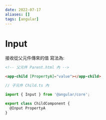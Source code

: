 ```yaml
---
date: 2022-07-17
aliases: []
tags: [angular]
---
```


# Input

接收從父元件傳來的值
寫法為:

```html
<!-- 父元件 Parent.html 內 -->

<app-child [PropertyA]="value"></app-child>
```

```ts
// 子元件 Child.ts 內

import { Input } from '@angular/core';

export class ChildComponent {
  @Input PropertyA
}
```